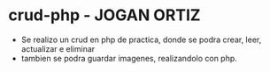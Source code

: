 # crud-php - JOGAN ORTIZ

- Se realizo un crud en php de practica, donde se podra crear, leer, actualizar e eliminar 
- tambien se podra guardar imagenes, realizandolo con php.
